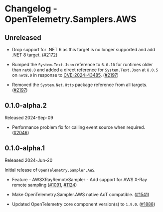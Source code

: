 # Changelog - OpenTelemetry.Samplers.AWS

## Unreleased

* Drop support for .NET 6 as this target is no longer supported and add .NET 8 target.
  ([#2172](https://github.com/open-telemetry/opentelemetry-dotnet-contrib/pull/2172))

* Bumped the `System.Text.Json` reference to `6.0.10` for runtimes older than
  `net8.0` and added a direct reference for `System.Text.Json` at `8.0.5` on
  `net8.0` in response to
  [CVE-2024-43485](https://msrc.microsoft.com/update-guide/vulnerability/CVE-2024-43485).
  ([#2197](https://github.com/open-telemetry/opentelemetry-dotnet-contrib/pull/2197))

* Removed the `System.Net.Http` package reference from all targets.
  ([#2197](https://github.com/open-telemetry/opentelemetry-dotnet-contrib/pull/2197))

## 0.1.0-alpha.2

Released 2024-Sep-09

* Performance problem fix for calling event source when required.
  ([#2046](https://github.com/open-telemetry/opentelemetry-dotnet-contrib/pull/2046))

## 0.1.0-alpha.1

Released 2024-Jun-20

Initial release of `OpenTelemetry.Sampler.AWS`.

* Feature - AWSXRayRemoteSampler - Add support for AWS X-Ray remote sampling
  ([#1091](https://github.com/open-telemetry/opentelemetry-dotnet-contrib/pull/1091),
   [#1124](https://github.com/open-telemetry/opentelemetry-dotnet-contrib/pull/1124))

* Make OpenTelemetry.Sampler.AWS native AoT compatible.
  ([#1541](https://github.com/open-telemetry/opentelemetry-dotnet-contrib/pull/1541))

* Updated OpenTelemetry core component version(s) to `1.9.0`.
  ([#1888](https://github.com/open-telemetry/opentelemetry-dotnet-contrib/pull/1888))
